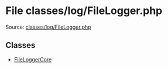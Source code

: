 File classes/log/FileLogger.php
=========

Source: [classes/log/FileLogger.php](https://github.com/PrestaShop/PrestaShop/blob/1.6.0.8/classes/log/FileLogger.php)


Classes
-------

* [FileLoggerCore](class.FileLoggerCore.md)

